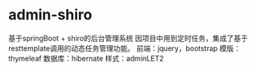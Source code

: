 # admin-shiro
基于springBoot + shiro的后台管理系统
因项目中用到定时任务，集成了基于resttemplate调用的动态任务管理功能。
前端：jquery，bootstrap
模版：thymeleaf
数据库：hibernate
样式：adminLET2
